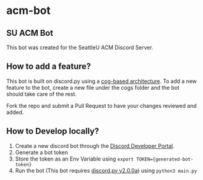 # acm-bot
SU ACM Bot
-- 
This bot was created for the SeattleU ACM Discord Server. 
## How to add a feature?
This bot is built on discord.py using a [cog-based architecture](https://discordpy.readthedocs.io/en/stable/ext/commands/cogs.html). To add a new feature to the bot, create a new file under the cogs folder and the bot should take care of the rest. 

Fork the repo and submit a Pull Request to have your changes reviewed and added.
## How to Develop locally?
1. Create a new discord bot through the [Discord Developer Portal](https://discord.com/developers/applications).
2. Generate a bot token 
3. Store the token as an Env Variable using `export TOKEN={generated-bot-token}`
4. Run the bot (This bot requires [discord.py v2.0.0a](https://github.com/Rapptz/discord.py)) using `python3 main.py` 


